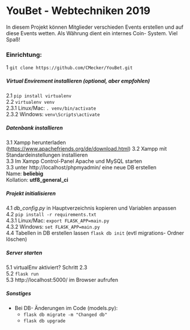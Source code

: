 # YouBet - Webtechniken 2019
In diesem Projekt k&ouml;nnen Mitglieder verschieden Events erstellen
und auf diese Events wetten. Als W&auml;hrung dient ein internes Coin-
System. Viel Spaß!
### Einrichtung:
1 `git clone https://github.com/CMecker/YouBet.git`

##### Virtual Envirement installieren (optional, aber empfohlen)
2.1 `pip install virtualenv`  
2.2 `virtualenv venv`  
2.3.1 Linux/Mac: `. venv/bin/activate`  
2.3.2 Windows: `venv\Scripts\activate`

##### Datenbank installieren

3.1 Xampp herunterladen (https://www.apachefriends.org/de/download.html)
3.2 Xampp mit Standardeinstellungen installieren  
3.3 Im Xampp Control-Panel Apache und MySQL starten  
3.3 unter http://localhost/phpmyadmin/ eine neue DB erstellen  
Name: **beliebig**  
Kollation: **utf8_general_ci**

##### Projekt initialisieren

4.1 _db_config.py_ in Hauptverzeichnis kopieren  und Variablen anpassen  
4.2 `pip install -r requirements.txt`  
4.3.1 Linux/Mac: `export FLASK_APP=main.py`  
4.3.2 Windows: `set FLASK_APP=main.py`  
4.4 Tabellen in DB erstellen lassen `flask db init` (evtl migrations-
Ordner l&ouml;schen)

##### Server starten
5.1 virtualEnv aktiviert? Schritt 2.3  
5.2 `flask run`  
5.3  http://localhost:5000/ im Browser aufrufen  

##### Sonstiges
- Bei DB- &Auml;nderungen im Code (models.py):  
    - `flask db migrate -m "Changed db"`  
    - `flask db upgrade`  
